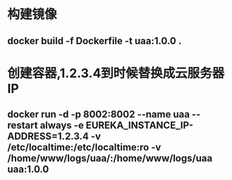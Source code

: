 # 构建镜像
## docker build -f Dockerfile -t uaa:1.0.0 .
# 创建容器,1.2.3.4到时候替换成云服务器IP
## docker run -d -p 8002:8002 --name uaa --restart always -e EUREKA_INSTANCE_IP-ADDRESS=1.2.3.4 -v /etc/localtime:/etc/localtime:ro -v /home/www/logs/uaa/:/home/www/logs/uaa uaa:1.0.0
